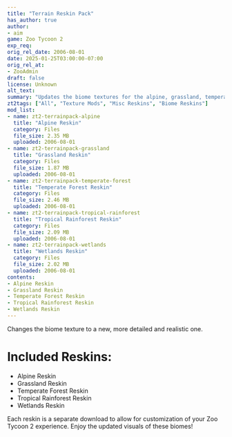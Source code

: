 ```yaml
---
title: "Terrain Reskin Pack"
has_author: true
author: 
- aim
game: Zoo Tycoon 2
exp_req: 
orig_rel_date: 2006-08-01
date: 2025-01-25T03:00:00-07:00
orig_rel_at: 
- ZooAdmin
draft: false
license: Unknown
alt_text: 
summary: "Updates the biome textures for the alpine, grassland, temperate forest, tropical rainforest, and wetlands biomes."
zt2tags: ["All", "Texture Mods", "Misc Reskins", "Biome Reskins"]
mod_list:
- name: zt2-terrainpack-alpine
  title: "Alpine Reskin"
  category: Files
  file_size: 2.35 MB
  uploaded: 2006-08-01
- name: zt2-terrainpack-grassland
  title: "Grassland Reskin"
  category: Files
  file_size: 1.87 MB
  uploaded: 2006-08-01
- name: zt2-terrainpack-temperate-forest
  title: "Temperate Forest Reskin"
  category: Files
  file_size: 2.46 MB
  uploaded: 2006-08-01
- name: zt2-terrainpack-tropical-rainforest
  title: "Tropical Rainforest Reskin"
  category: Files
  file_size: 2.09 MB
  uploaded: 2006-08-01
- name: zt2-terrainpack-wetlands
  title: "Wetlands Reskin"
  category: Files
  file_size: 2.02 MB
  uploaded: 2006-08-01
contents:
- Alpine Reskin
- Grassland Reskin
- Temperate Forest Reskin
- Tropical Rainforest Reskin
- Wetlands Reskin
---
```

Changes the biome texture to a new, more detailed and realistic one.

# Included Reskins:

- Alpine Reskin
- Grassland Reskin
- Temperate Forest Reskin
- Tropical Rainforest Reskin
- Wetlands Reskin

Each reskin is a separate download to allow for customization of your Zoo Tycoon 2 experience. Enjoy the updated visuals of these biomes!